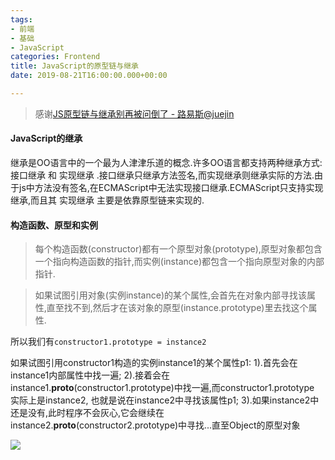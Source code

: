 ```yaml
---
tags:
- 前端
- 基础
- JavaScript
categories: Frontend
title: JavaScript的原型链与继承
date: 2019-08-21T16:00:00.000+00:00

---
```

> 感谢[JS原型链与继承别再被问倒了 - 路易斯@juejin](https://juejin.im/post/58f94c9bb123db411953691b)

#### JavaScript的继承

继承是OO语言中的一个最为人津津乐道的概念.许多OO语言都支持两种继承方式: 接口继承 和 实现继承 .接口继承只继承方法签名,而实现继承则继承实际的方法.由于js中方法没有签名,在ECMAScript中无法实现接口继承.ECMAScript只支持实现继承,而且其 实现继承 主要是依靠原型链来实现的.

#### 构造函数、原型和实例

> 每个构造函数(constructor)都有一个原型对象(prototype),原型对象都包含一个指向构造函数的指针,而实例(instance)都包含一个指向原型对象的内部指针.

> 如果试图引用对象(实例instance)的某个属性,会首先在对象内部寻找该属性,直至找不到,然后才在该对象的原型(instance.prototype)里去找这个属性.

所以我们有`constructor1.prototype = instance2`

如果试图引用constructor1构造的实例instance1的某个属性p1:
1).首先会在instance1内部属性中找一遍;
2).接着会在instance1.**proto**(constructor1.prototype)中找一遍,而constructor1.prototype 实际上是instance2, 也就是说在instance2中寻找该属性p1;
3).如果instance2中还是没有,此时程序不会灰心,它会继续在instance2.**proto**(constructor2.prototype)中寻找...直至Object的原型对象

![](/media/IMG_2448_rmoxtn.jpg)